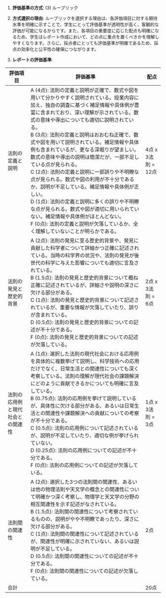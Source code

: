 1. **評価基準の方式**: (3) ルーブリック

2. **方式選択の理由**: ルーブリックを選択する理由は、各評価項目に対する期待水準を明確に示すことで、学生にとって評価基準が透明性が高く、客観的な評価が可能になるからです。また、各項目の重要度に応じた配点も明確になるため、学生はレポート作成において、どの点に重点を置くべきかを理解しやすくなります。さらに、採点者にとっても評価基準が明確であるため、採点の効率化と公平性の確保につながります。

3. **レポートの評価基準**:

| 評価項目 | 評価基準 | 配点 |
|---|---|---|
| 法則の定義と説明 | A (4点): 法則の定義と説明が正確で、数式や図を用いて分かりやすく説明されている。授業内容に加え、独自の調査に基づく補足情報や具体例が豊富に含まれており、深い理解が示されている。数式の意味や導出についても適切に説明されている。<br>B (3点): 法則の定義と説明はおおむね正確で、数式や図を用いて説明されている。補足情報や具体例も含まれているが、更なる深堀りが望ましい。数式の意味や導出の説明は簡潔だが、一部不足している点が見られる。<br>C (2点): 法則の定義と説明に一部誤りや不明瞭な点が見られる。数式や図の利用が不十分であるか、説明が不足している。補足情報や具体例が乏しい。<br>D (1点): 法則の定義と説明に多くの誤りや不明瞭な点が見られる。数式や図が適切に用いられていない。補足情報や具体例がほとんどない。<br>F (0点): 法則の定義と説明が欠落しているか、全く理解していないことが明らかである。 | 4点 x 3法則 = 12点 |
| 法則の発見と歴史的背景 | A (2点): 法則の発見に至る歴史的背景や、発見に貢献した科学者について詳細かつ正確に記述されている。当時の科学界の状況や、法則の発見が後世代の科学に与えた影響についても適切に言及されている。<br>B (1.5点): 法則の発見と歴史的背景について概ね正確に記述されているが、詳細さや説明の深さに欠ける部分がある。<br>C (1点): 法則の発見と歴史的背景について記述されているが、重要な情報が欠落していたり、誤りが含まれている。<br>D (0.5点): 法則の発見と歴史的背景についての記述が不十分である。<br>F (0点): 法則の発見と歴史的背景についての記述が欠落している。 | 2点 x 3法則 = 6点 |
| 法則の応用例と現代社会との関連性 | A (1点): 選択した法則の現代社会における応用例を具体的に複数挙げて説明し、科学技術への応用だけでなく、日常生活との関連性についても深く考察している。法則の理解が現代社会の課題解決にどのように貢献できるかについても明確に言及している。<br>B (0.75点): 法則の応用例を挙げて説明しているが、具体性に欠ける部分がある、あるいは日常生活との関連性や課題解決への貢献についての考察が不十分である。<br>C (0.5点): 法則の応用例について記述されているが、説明が不足していたり、適切な例が挙げられていない。<br>D (0.25点): 法則の応用例についての記述が不十分である。<br>F (0点): 法則の応用例についての記述が欠落している。 | 1点 x 3法則 = 3点 |
| 法則間の関連性 | A (2点): 選択した3つの法則間の関連性、あるいは他の物理法則や天文学の概念との関連性について明確かつ深く考察し、物理学と天文学の分野の相互関連性を示す記述がなされている。<br>B (1.5点): 法則間の関連性について考察されているものの、説明がやや不明瞭であったり、深さに欠ける部分がある。<br>C (1点): 法則間の関連性について記述されているが、関連性が明確に示されていない、あるいは説明が不足している。<br>D (0.5点): 法則間の関連性についての記述が不十分である。<br>F (0点): 法則間の関連性についての記述が欠落している。 | 2点 |
| 合計 |  | 20点 |
